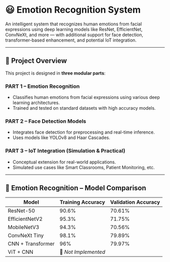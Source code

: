 # 😃 Emotion Recognition System

An intelligent system that recognizes human emotions from facial expressions using deep learning models like ResNet, EfficientNet, ConvNeXt, and more — with additional support for face detection, transformer-based enhancement, and potential IoT integration.

---

## 📌 Project Overview

This project is designed in **three modular parts**:

### **PART 1 – Emotion Recognition**
- Classifies human emotions from facial expressions using various deep learning architectures.
- Trained and tested on standard datasets with high accuracy models.

### **PART 2 – Face Detection Models**
- Integrates face detection for preprocessing and real-time inference.
- Uses models like YOLOv8 and Haar Cascades.

### **PART 3 – IoT Integration (Simulation & Practical)**
- Conceptual extension for real-world applications.
- Simulated use cases like Smart Classrooms, Patient Monitoring, etc.

---

## 🚀 Emotion Recognition – Model Comparison

| Model            | Training Accuracy | Validation Accuracy |
|------------------|-------------------|---------------------|
| ResNet-50        | 90.6%             | 70.61%              |
| EfficientNetV2   | 95.3%             | 71.75%              |
| MobileNetV3      | 94.3%             | 70.56%              |
| ConvNeXt Tiny    | 98.1%             | 79.89%              |
| CNN + Transformer| 96%               | 79.97%              |
| ViT + CNN        | 🚧 *Not Implemented* |


